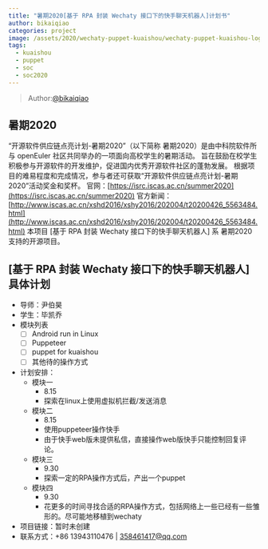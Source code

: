 ```yaml
---
title: "暑期2020[基于 RPA 封装 Wechaty 接口下的快手聊天机器人]计划书"
author: bikaiqiao
categories: project
image: /assets/2020/wechaty-puppet-kuaishou/wechaty-puppet-kuaishou-logo.jpeg
tags:
  - kuaishou
  - puppet
  - soc
  - soc2020
---
```


> Author:[@bikaiqiao](https://github.com/bikaiqiao)

## 暑期2020

“开源软件供应链点亮计划-暑期2020”（以下简称 暑期2020）是由中科院软件所与 openEuler 社区共同举办的一项面向高校学生的暑期活动。
旨在鼓励在校学生积极参与开源软件的开发维护，促进国内优秀开源软件社区的蓬勃发展。
根据项目的难易程度和完成情况，参与者还可获取“开源软件供应链点亮计划-暑期2020”活动奖金和奖杯。
官网：[https://isrc.iscas.ac.cn/summer2020](https://isrc.iscas.ac.cn/summer2020) 官方新闻：[http://www.iscas.ac.cn/xshd2016/xshy2016/202004/t20200426_5563484.html](http://www.iscas.ac.cn/xshd2016/xshy2016/202004/t20200426_5563484.html)
本项目 [基于 RPA 封装 Wechaty 接口下的快手聊天机器人] 系 暑期2020 支持的开源项目。

## [基于 RPA 封装 Wechaty 接口下的快手聊天机器人]具体计划

- 导师：尹伯昊
- 学生：毕凯乔
- 模块列表
  - [ ] Android run in Linux
  - [ ] Puppeteer
  - [ ] puppet for kuaishou
  - [ ] 其他待的操作方式
- 计划安排：
  - 模块一
    - 8.15
    - 探索在linux上使用虚拟机拦截/发送消息
  - 模块二
    - 8.15
    - 使用puppeteer操作快手
    - 由于快手web版未提供私信，直接操作web版快手只能控制回复评论。
  - 模块三
    - 9.30
    - 探索一定的RPA操作方式后，产出一个puppet
  - 模块四
    - 9.30
    - 花更多的时间寻找合适的RPA操作方式，包括网络上一些已经有一些雏形的。尽可能地移植到wechaty
- 项目链接：暂时未创建
- 联系方式：+86 13943110476 | 358461417@qq.com
